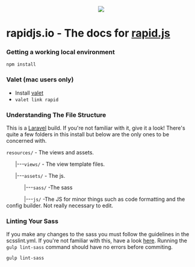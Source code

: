 <p align="center">
<img src="http://rapidjs.io/images/rapid-logo-gh-readme.png" />
</p>

# rapidjs.io - The docs for [rapid.js](http://rapidjs.io)

### Getting a working local environment
    npm install

### Valet  (mac users only)
 - Install [valet](https://laravel.com/docs/5.4/valet)
 - `valet link rapid`

### Understanding The File Structure

This is a [Laravel](https://laravel.com) build. If you're not familiar with it, give it a look! There's quite a few folders in this install but below are the only ones to be concerned with.

`resources/` - The views and assets.

&nbsp;&nbsp;&nbsp;&nbsp;&nbsp;&nbsp;|---`views/` - The view template files.

&nbsp;&nbsp;&nbsp;&nbsp;&nbsp;&nbsp;|---`assets/` - The js.

&nbsp;&nbsp;&nbsp;&nbsp;&nbsp;&nbsp;&nbsp;&nbsp;&nbsp;&nbsp;&nbsp;&nbsp;|---`sass/` -The sass

&nbsp;&nbsp;&nbsp;&nbsp;&nbsp;&nbsp;&nbsp;&nbsp;&nbsp;&nbsp;&nbsp;&nbsp;|---`js/` -The JS for minor things such as code formatting and the config builder. Not really necessary to edit.

### Linting Your Sass
If you make any changes to the sass you must follow the guidelines in the scsslint.yml. If you're not familiar with this, have a look [here](https://github.com/brigade/scss-lint/blob/master/lib/scss_lint/linter/README.md). Running the `gulp lint-sass` command should have no errors before commiting.

    gulp lint-sass
